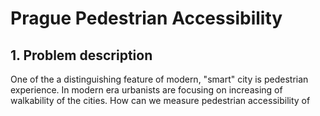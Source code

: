 # Prague Pedestrian Accessibility

## 1. Problem description

One of the a distinguishing feature of modern, "smart" city is pedestrian experience. In modern era urbanists are focusing on increasing of walkability of the cities. How can we measure pedestrian accessibility of 

